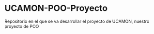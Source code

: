 # UCAMON-POO-Proyecto
Repositorio en el que se va desarrollar el proyecto de UCAMON, nuestro proyecto de POO
